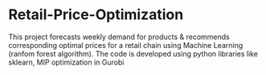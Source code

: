 # Retail-Price-Optimization
This project forecasts weekly demand for products & recommends corresponding optimal prices for a retail chain using Machine Learning (ranfom forest algorithm). The code is developed using python libraries like sklearn, MIP optimization in Gurobi
